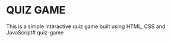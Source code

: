 # QUIZ GAME

This is a simple interactive quiz game built using HTML, CSS and JavaScript#   q u i z - g a m e  
 